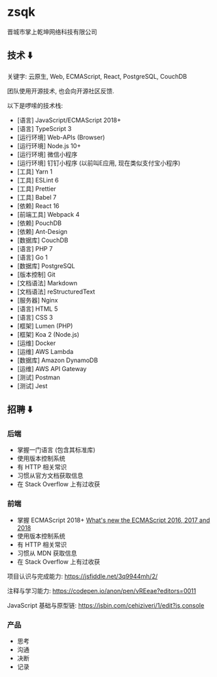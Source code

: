 # zsqk

晋城市掌上乾坤网络科技有限公司

## 技术 ⬇️

关键字: 云原生, Web, ECMAScript, React, PostgreSQL, CouchDB

团队使用开源技术, 也会向开源社区反馈.

以下是啰嗦的技术栈:

- [语言] JavaScript/ECMAScript 2018+
- [语言] TypeScript 3
- [运行环境] Web-APIs (Browser)
- [运行环境] Node.js 10+
- [运行环境] 微信小程序
- [运行环境] 钉钉小程序 (以前叫E应用, 现在类似支付宝小程序)
- [工具] Yarn 1
- [工具] ESLint 6
- [工具] Prettier
- [工具] Babel 7
- [依赖] React 16
- [前端工具] Webpack 4
- [依赖] PouchDB
- [依赖] Ant-Design
- [数据库] CouchDB
- [语言] PHP 7
- [语言] Go 1
- [数据库] PostgreSQL
- [版本控制] Git
- [文档语法] Markdown
- [文档语法] reStructuredText
- [服务器] Nginx
- [语言] HTML 5
- [语言] CSS 3
- [框架] Lumen (PHP)
- [框架] Koa 2 (Node.js)
- [运维] Docker
- [运维] AWS Lambda
- [数据库] Amazon DynamoDB
- [运维] AWS API Gateway
- [测试] Postman
- [测试] Jest

## 招聘 ⬇️

### 后端

- 掌握一门语言 (包含其标准库)
- 使用版本控制系统
- 有 HTTP 相关常识
- 习惯从官方文档获取信息
- 在 Stack Overflow 上有过收获

### 前端

- 掌握 ECMAScript 2018+ [What's new the ECMAScript 2016, 2017 and 2018](https://medium.freecodecamp.org/d52fa3b5a70e)
- 使用版本控制系统
- 有 HTTP 相关常识
- 习惯从 MDN 获取信息
- 在 Stack Overflow 上有过收获

项目认识与完成能力:
https://jsfiddle.net/3q9944mh/2/

注释与学习能力:
https://codepen.io/anon/pen/vREeae?editors=0011

JavaScript 基础与原型链:
https://jsbin.com/cehiziveri/1/edit?js,console

### 产品

- 思考
- 沟通
- 决断
- 记录
